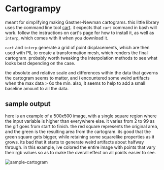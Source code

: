 # Cartogrampy
meant for simplifying making Gastner-Newman cartograms. this little library
uses the command line tool [cart](http://www-personal.umich.edu/~mejn/cart/doc/). it expects that
`cart` command in bash will work. follow the instructions on cart's page for how to install it,
as well as `interp`, which comes with it when you download it.

`cart` and `interp` generate a grid of point displacements, which are then used with PIL to
create a transformation mesh, which renders the final cartogram. probably worth tweaking the
interpolation methods to see what looks best depending on the case.


the absolute and relative scale and differences within the data that governs the cartogram
seems to matter, and i encountered some weird artifacts when the max data > 6x the min. also,
it seems to help to add a small baseline amount to all the data.

## sample output
here is an example of a 500x500 image, with a single square region where the input variable
is higher than everywhere else. it varies from 2 to 99 as the gif goes from start to finish.
the red square represents the original area, and the green is the resulting area from the 
cartogram. its good that the green square gets bigger, while retaining some squarelike properties
as it grows. its bad that it starts to generate weird artifacts about halfway through. in this
example, ive colored the entire image with points that vary their rgb values so as to make the 
overall effect on all points easier to see.

![sample-cartogram](https://github.com/kittles/cartogrampy/blob/master/sample_cartogram.gif)
